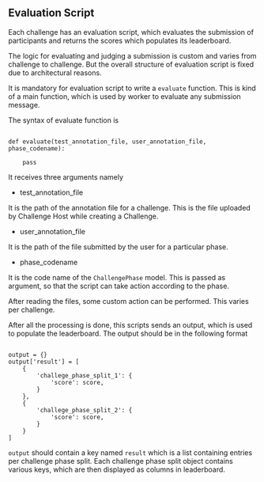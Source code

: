 ## Evaluation Script

Each challenge has an evaluation script, which evaluates the submission of participants and returns the scores which populates its leaderboard.

The logic for evaluating and judging a submission is custom and varies from challenge to challenge. But the overall structure of evaluation script is fixed due to architectural reasons.

It is mandatory for evaluation script to write a `evaluate` function. This is kind of a main function, which is used by worker to evaluate any submission message.

The syntax of evaluate function is

```

def evaluate(test_annotation_file, user_annotation_file, phase_codename):

    pass

```

It receives three arguments namely

* test_annotation_file

It is the path of the annotation file for a challenge. This is the file uploaded by Challenge Host while creating a Challenge.

* user_annotation_file

It is the path of the file submitted by the user for a particular phase.

* phase_codename

It is the code name of the `ChallengePhase` model. This is passed as argument, so that the script can take action according to the phase.

After reading the files, some custom action can be performed. This varies per challenge.

After all the processing is done, this scripts sends an output, which is used to populate the leaderboard. The output should be in the following format

```

output = {}
output['result'] = [
    {
        'challege_phase_split_1': {
            'score': score,
        }
    },
    {
        'challege_phase_split_2': {
            'score': score,
        }
    }
]

```

`output` should contain a key named `result` which is a list containing entries per challenge phase split. Each challenge phase split object contains various keys, which are then displayed as columns in leaderboard.

